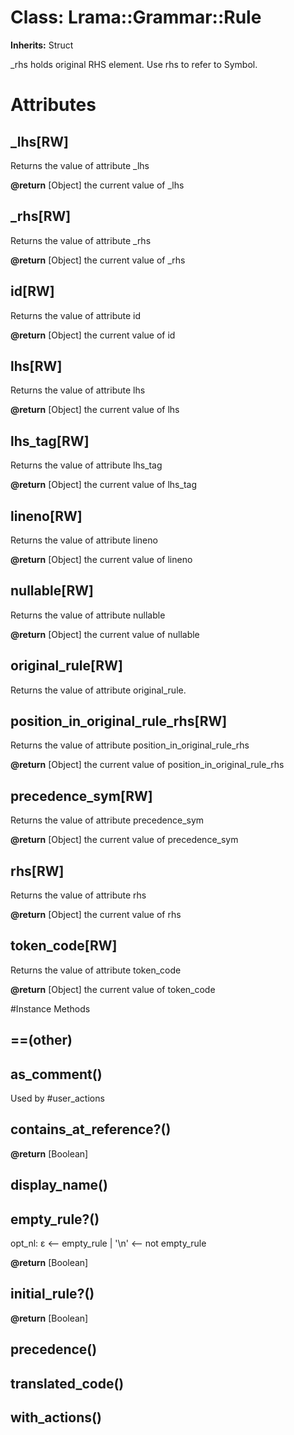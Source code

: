 # Class: Lrama::Grammar::Rule
**Inherits:** Struct
    

_rhs holds original RHS element. Use rhs to refer to Symbol.


# Attributes
## _lhs[RW] [](#attribute-i-_lhs)
Returns the value of attribute _lhs

**@return** [Object] the current value of _lhs

## _rhs[RW] [](#attribute-i-_rhs)
Returns the value of attribute _rhs

**@return** [Object] the current value of _rhs

## id[RW] [](#attribute-i-id)
Returns the value of attribute id

**@return** [Object] the current value of id

## lhs[RW] [](#attribute-i-lhs)
Returns the value of attribute lhs

**@return** [Object] the current value of lhs

## lhs_tag[RW] [](#attribute-i-lhs_tag)
Returns the value of attribute lhs_tag

**@return** [Object] the current value of lhs_tag

## lineno[RW] [](#attribute-i-lineno)
Returns the value of attribute lineno

**@return** [Object] the current value of lineno

## nullable[RW] [](#attribute-i-nullable)
Returns the value of attribute nullable

**@return** [Object] the current value of nullable

## original_rule[RW] [](#attribute-i-original_rule)
Returns the value of attribute original_rule.

## position_in_original_rule_rhs[RW] [](#attribute-i-position_in_original_rule_rhs)
Returns the value of attribute position_in_original_rule_rhs

**@return** [Object] the current value of position_in_original_rule_rhs

## precedence_sym[RW] [](#attribute-i-precedence_sym)
Returns the value of attribute precedence_sym

**@return** [Object] the current value of precedence_sym

## rhs[RW] [](#attribute-i-rhs)
Returns the value of attribute rhs

**@return** [Object] the current value of rhs

## token_code[RW] [](#attribute-i-token_code)
Returns the value of attribute token_code

**@return** [Object] the current value of token_code


#Instance Methods
## ==(other) [](#method-i-==)

## as_comment() [](#method-i-as_comment)
Used by #user_actions

## contains_at_reference?() [](#method-i-contains_at_reference?)

**@return** [Boolean] 

## display_name() [](#method-i-display_name)

## empty_rule?() [](#method-i-empty_rule?)
opt_nl: ε     <-- empty_rule
    | '\n'  <-- not empty_rule

**@return** [Boolean] 

## initial_rule?() [](#method-i-initial_rule?)

**@return** [Boolean] 

## precedence() [](#method-i-precedence)

## translated_code() [](#method-i-translated_code)

## with_actions() [](#method-i-with_actions)

